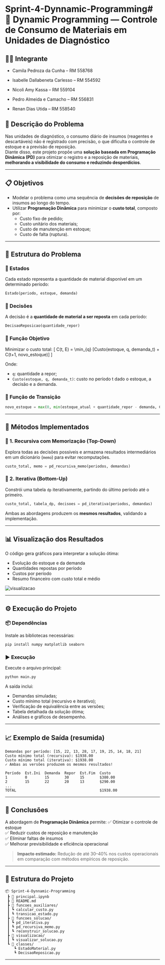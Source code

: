 # Sprint-4-Dynnamic-Programming# 🧠 Dynamic Programming — Controle de Consumo de Materiais em Unidades de Diagnóstico

## 👨‍💻 Integrante
*   Camila Pedroza da Cunha – RM 558768 

*   Isabelle Dallabeneta Carlesso – RM 554592 

*   Nicoli Amy Kassa – RM 559104 

*   Pedro Almeida e Camacho – RM 556831 

*   Renan Dias Utida – RM 558540  
## 🎯 Descrição do Problema
Nas unidades de diagnóstico, o consumo diário de insumos (reagentes e descartáveis) não é registrado com precisão, o que dificulta o controle de estoque e a previsão de reposição.  
Diante disso, este projeto propõe uma **solução baseada em Programação Dinâmica (PD)** para otimizar o registro e a reposição de materiais, **melhorando a visibilidade do consumo e reduzindo desperdícios**.

---

## 📋 Objetivos
- Modelar o problema como uma sequência de **decisões de reposição** de insumos ao longo do tempo.  
- Utilizar **Programação Dinâmica** para minimizar o **custo total**, composto por:
  - Custo fixo de pedido;  
  - Custo unitário dos materiais;  
  - Custo de manutenção em estoque;  
  - Custo de falta (ruptura).  

---

## 🧩 Estrutura do Problema

### 🔹 Estados
Cada estado representa a quantidade de material disponível em um determinado período:
```python
Estado(periodo, estoque, demanda)
```

### 🔹 Decisões
A decisão é a **quantidade de material a ser reposta** em cada período:
```python
DecisaoReposicao(quantidade_repor)
```

### 🔹 Função Objetivo
Minimizar o custo total:
\[
C(t, E) = \min_{q} [Custo(estoque, q, demanda_t) + C(t+1, novo\_estoque)]
\]

Onde:
- `q`: quantidade a repor;
- `Custo(estoque, q, demanda_t)`: custo no período t dado o estoque, a decisão e a demanda.

### 🔹 Função de Transição
```python
novo_estoque = max(0, min(estoque_atual + quantidade_repor - demanda, CAPACIDADE_MAXIMA))
```

---

## 🧮 Métodos Implementados

### 🔸 1. Recursiva com Memorização (Top-Down)
Explora todas as decisões possíveis e armazena resultados intermediários em um dicionário (`memo`) para evitar recomputações.

```python
custo_total, memo = pd_recursiva_memo(periodos, demandas)
```

### 🔸 2. Iterativa (Bottom-Up)
Constrói uma tabela `dp` iterativamente, partindo do último período até o primeiro.

```python
custo_total, tabela_dp, decisoes = pd_iterativa(periodos, demandas)
```

Ambas as abordagens produzem os **mesmos resultados**, validando a implementação.

---

## 📊 Visualização dos Resultados

O código gera gráficos para interpretar a solução ótima:

- Evolução do estoque e da demanda  
- Quantidades repostas por período  
- Custos por período  
- Resumo financeiro com custo total e médio

![visualizacao](assets/resultado.png)

---

## ⚙️ Execução do Projeto

### 📦 Dependências
Instale as bibliotecas necessárias:
```bash
pip install numpy matplotlib seaborn
```

### ▶️ Execução
Execute o arquivo principal:
```bash
python main.py
```

A saída inclui:
- Demandas simuladas;
- Custo mínimo total (recursivo e iterativo);
- Verificação de equivalência entre as versões;
- Tabela detalhada da solução ótima;
- Análises e gráficos de desempenho.

---

## 📈 Exemplo de Saída (resumida)
```
Demandas por período: [15, 22, 13, 28, 17, 19, 25, 14, 18, 21]
Custo mínimo total (recursiva): $1938.00
Custo mínimo total (iterativa): $1938.00
✓ Ambas as versões produzem os mesmos resultados!

Período  Est.Ini  Demanda  Repor  Est.Fim  Custo
1        0        15       30     15       $380.00
2        15       22       20     13       $290.00
...
TOTAL                                      $1938.00
```

---

## 🧠 Conclusões

A abordagem de **Programação Dinâmica** permite:
✅ Otimizar o controle de estoque  
✅ Reduzir custos de reposição e manutenção  
✅ Eliminar faltas de insumos  
✅ Melhorar previsibilidade e eficiência operacional  

> **Impacto estimado:** Redução de até 30–40% nos custos operacionais em comparação com métodos empíricos de reposição.

---

## 📁 Estrutura do Projeto
```
📦 Sprint-4-Dynnamic-Programming
 ┣ 📜 principal.ipynb
 ┣ 📜 README.md
 ┣ 📁 funcoes_auxiliares/
 ┃ ┗ calcular_custo.py
 ┃ ┗ transicao_estado.py
 ┣ 📁 funcoes_solucao/
 ┃ ┗ pd_iterativa.py
 ┃ ┗ pd_recursiva_memo.py
 ┃ ┗ reconstruir_solucao.py
 ┣ 📁 visualizacao/
 ┃ ┗ visualizar_solucao.py
 ┗ 📁 classes/
    ┗ EstadoMaterial.py
    ┗ DecisaoReposicao.py

```

---




